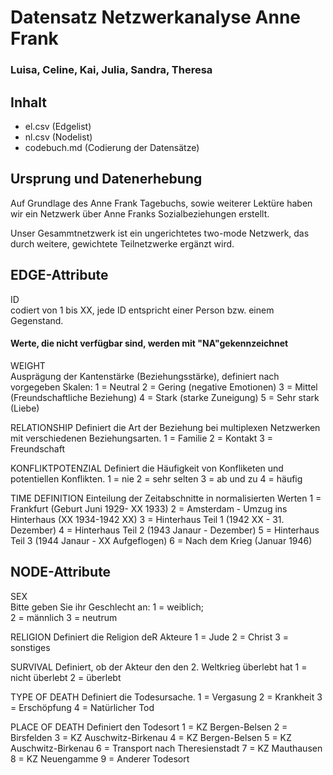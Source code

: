 # Datensatz Netzwerkanalyse Anne Frank #
### Luisa, Celine, Kai, Julia, Sandra, Theresa  ###

## Inhalt
- el.csv (Edgelist)
- nl.csv (Nodelist)
- codebuch.md (Codierung der Datensätze)

## Ursprung und Datenerhebung
Auf Grundlage des Anne Frank Tagebuchs, sowie weiterer Lektüre haben wir ein Netzwerk über Anne Franks Sozialbeziehungen erstellt. 

Unser Gesammtnetzwerk ist ein ungerichtetes two-mode Netzwerk, das durch weitere, gewichtete Teilnetzwerke ergänzt wird. 


## EDGE-Attribute 

ID  
codiert von 1 bis XX, jede ID entspricht einer Person bzw. einem Gegenstand.

#### Werte, die nicht verfügbar sind, werden mit "NA"gekennzeichnet 

WEIGHT  
Ausprägung der Kantenstärke (Beziehungsstärke), definiert nach vorgegeben Skalen:
1 = Neutral 
2 = Gering (negative Emotionen)
3 = Mittel (Freundschaftliche Beziehung)
4 = Stark (starke Zuneigung)
5 = Sehr stark (Liebe) 

RELATIONSHIP 
Definiert die Art der Beziehung bei multiplexen Netzwerken mit verschiedenen Beziehungsarten. 
1 = Familie
2 = Kontakt
3 = Freundschaft

KONFLIKTPOTENZIAL
Definiert die Häufigkeit von Konfliketen und potentiellen Konflikten.
1 = nie
2 = sehr selten
3 = ab und zu 
4 = häufig 

TIME DEFINITION
Einteilung der Zeitabschnitte in normalisierten Werten
1 = Frankfurt (Geburt Juni 1929- XX 1933) 
2 = Amsterdam - Umzug ins Hinterhaus (XX 1934-1942 XX) 
3 = Hinterhaus Teil 1 (1942 XX - 31. Dezember)
4 = Hinterhaus Teil 2 (1943 Janaur - Dezember) 
5 = Hinterhaus Teil 3 (1944 Janaur - XX Aufgeflogen) 
6 = Nach dem Krieg (Januar 1946)   



## NODE-Attribute  
  
SEX  
Bitte geben Sie ihr Geschlecht an:
1 = weiblich;  
2 = männlich
3 = neutrum 
  

RELIGION
Definiert die Religion deR Akteure 
1 = Jude
2 = Christ
3 = sonstiges 

SURVIVAL
Definiert, ob der Akteur den den 2. Weltkrieg überlebt hat
1 = nicht überlebt
2 = überlebt


TYPE OF DEATH
Definiert die Todesursache.
1 = Vergasung 
2 = Krankheit 
3 = Erschöpfung
4 = Natürlicher Tod

PLACE OF DEATH
Definiert den Todesort
1 = KZ Bergen-Belsen
2 = Birsfelden
3 = KZ Auschwitz-Birkenau
4 = KZ Bergen-Belsen
5 = KZ Auschwitz-Birkenau
6 = Transport nach Theresienstadt
7 = KZ Mauthausen
8 = KZ Neuengamme
9 = Anderer Todesort

##
